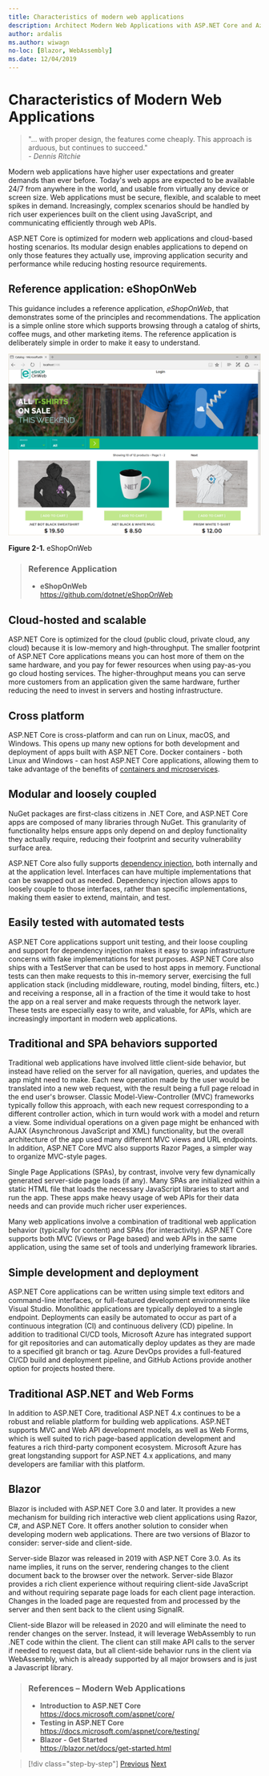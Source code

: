 ```yaml
---
title: Characteristics of modern web applications
description: Architect Modern Web Applications with ASP.NET Core and Azure | Characteristics of modern web applications
author: ardalis
ms.author: wiwagn
no-loc: [Blazor, WebAssembly]
ms.date: 12/04/2019
---
```


# Characteristics of Modern Web Applications

> "… with proper design, the features come cheaply. This approach is arduous, but continues to succeed."  
> _\- Dennis Ritchie_

Modern web applications have higher user expectations and greater demands than ever before. Today's web apps are expected to be available 24/7 from anywhere in the world, and usable from virtually any device or screen size. Web applications must be secure, flexible, and scalable to meet spikes in demand. Increasingly, complex scenarios should be handled by rich user experiences built on the client using JavaScript, and communicating efficiently through web APIs.

ASP.NET Core is optimized for modern web applications and cloud-based hosting scenarios. Its modular design enables applications to depend on only those features they actually use, improving application security and performance while reducing hosting resource requirements.

## Reference application: eShopOnWeb

This guidance includes a reference application, _eShopOnWeb_, that demonstrates some of the principles and recommendations. The application is a simple online store which supports browsing through a catalog of shirts, coffee mugs, and other marketing items. The reference application is deliberately simple in order to make it easy to understand.

![eShopOnWeb](./media/image2-1.png)

**Figure 2-1.** eShopOnWeb

> ### Reference Application
>
> - **eShopOnWeb**  
>   <https://github.com/dotnet/eShopOnWeb>

## Cloud-hosted and scalable

ASP.NET Core is optimized for the cloud (public cloud, private cloud, any cloud) because it is low-memory and high-throughput. The smaller footprint of ASP.NET Core applications means you can host more of them on the same hardware, and you pay for fewer resources when using pay-as-you go cloud hosting services. The higher-throughput means you can serve more customers from an application given the same hardware, further reducing the need to invest in servers and hosting infrastructure.

## Cross platform

ASP.NET Core is cross-platform and can run on Linux, macOS, and Windows. This opens up many new options for both development and deployment of apps built with ASP.NET Core. Docker containers - both Linux and Windows - can host ASP.NET Core applications, allowing them to take advantage of the benefits of [containers and microservices](../microservices/index.md).

## Modular and loosely coupled

NuGet packages are first-class citizens in .NET Core, and ASP.NET Core apps are composed of many libraries through NuGet. This granularity of functionality helps ensure apps only depend on and deploy functionality they actually require, reducing their footprint and security vulnerability surface area.

ASP.NET Core also fully supports [dependency injection](https://deviq.com/dependency-injection/), both internally and at the application level. Interfaces can have multiple implementations that can be swapped out as needed. Dependency injection allows apps to loosely couple to those interfaces, rather than specific implementations, making them easier to extend, maintain, and test.

## Easily tested with automated tests

ASP.NET Core applications support unit testing, and their loose coupling and support for dependency injection makes it easy to swap infrastructure concerns with fake implementations for test purposes. ASP.NET Core also ships with a TestServer that can be used to host apps in memory. Functional tests can then make requests to this in-memory server, exercising the full application stack (including middleware, routing, model binding, filters, etc.) and receiving a response, all in a fraction of the time it would take to host the app on a real server and make requests through the network layer. These tests are especially easy to write, and valuable, for APIs, which are increasingly important in modern web applications.

## Traditional and SPA behaviors supported

Traditional web applications have involved little client-side behavior, but instead have relied on the server for all navigation, queries, and updates the app might need to make. Each new operation made by the user would be translated into a new web request, with the result being a full page reload in the end user's browser. Classic Model-View-Controller (MVC) frameworks typically follow this approach, with each new request corresponding to a different controller action, which in turn would work with a model and return a view. Some individual operations on a given page might be enhanced with AJAX (Asynchronous JavaScript and XML) functionality, but the overall architecture of the app used many different MVC views and URL endpoints. In addition, ASP.NET Core MVC also supports Razor Pages, a simpler way to organize MVC-style pages.

Single Page Applications (SPAs), by contrast, involve very few dynamically generated server-side page loads (if any). Many SPAs are initialized within a static HTML file that loads the necessary JavaScript libraries to start and run the app. These apps make heavy usage of web APIs for their data needs and can provide much richer user experiences.

Many web applications involve a combination of traditional web application behavior (typically for content) and SPAs (for interactivity). ASP.NET Core supports both MVC (Views or Page based) and web APIs in the same application, using the same set of tools and underlying framework libraries.

## Simple development and deployment

ASP.NET Core applications can be written using simple text editors and command-line interfaces, or full-featured development environments like Visual Studio. Monolithic applications are typically deployed to a single endpoint. Deployments can easily be automated to occur as part of a continuous integration (CI) and continuous delivery (CD) pipeline. In addition to traditional CI/CD tools, Microsoft Azure has integrated support for git repositories and can automatically deploy updates as they are made to a specified git branch or tag. Azure DevOps provides a full-featured CI/CD build and deployment pipeline, and GitHub Actions provide another option for projects hosted there.

## Traditional ASP.NET and Web Forms

In addition to ASP.NET Core, traditional ASP.NET 4.x continues to be a robust and reliable platform for building web applications. ASP.NET supports MVC and Web API development models, as well as Web Forms, which is well suited to rich page-based application development and features a rich third-party component ecosystem. Microsoft Azure has great longstanding support for ASP.NET 4.x applications, and many developers are familiar with this platform.

## Blazor

Blazor is included with ASP.NET Core 3.0 and later. It provides a new mechanism for building rich interactive web client applications using Razor, C#, and ASP.NET Core. It offers another solution to consider when developing modern web applications. There are two versions of Blazor to consider: server-side and client-side.

Server-side Blazor was released in 2019 with ASP.NET Core 3.0. As its name implies, it runs on the server, rendering changes to the client document back to the browser over the network. Server-side Blazor provides a rich client experience without requiring client-side JavaScript and without requiring separate page loads for each client page interaction. Changes in the loaded page are requested from and processed by the server and then sent back to the client using SignalR.

Client-side Blazor will be released in 2020 and will eliminate the need to render changes on the server. Instead, it will leverage WebAssembly to run .NET code within the client. The client can still make API calls to the server if needed to request data, but all client-side behavior runs in the client via WebAssembly, which is already supported by all major browsers and is just a Javascript library.

> ### References – Modern Web Applications
>
> - **Introduction to ASP.NET Core**  
>   <https://docs.microsoft.com/aspnet/core/>
> - **Testing in ASP.NET Core**  
>   <https://docs.microsoft.com/aspnet/core/testing/>
> - **Blazor - Get Started**  
>   <https://blazor.net/docs/get-started.html>

>[!div class="step-by-step"]
>[Previous](index.md)
>[Next](choose-between-traditional-web-and-single-page-apps.md)
